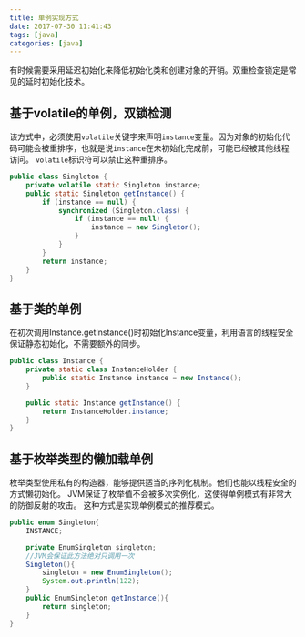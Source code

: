 ```yaml
---
title: 单例实现方式
date: 2017-07-30 11:41:43
tags: [java]
categories: [java]
---
```


有时候需要采用延迟初始化来降低初始化类和创建对象的开销。双重检查锁定是常见的延时初始化技术。
## 基于volatile的单例，双锁检测
该方式中，必须使用`volatile`关键字来声明`instance`变量。因为对象的初始化代码可能会被重排序，也就是说`instance`在未初始化完成前，可能已经被其他线程访问。
`volatile`标识符可以禁止这种重排序。
<!-- more -->
```java
public class Singleton {
    private volatile static Singleton instance;
    public static Singleton getInstance() {
        if (instance == null) {
            synchronized (Singleton.class) {
                if (instance == null) {
                    instance = new Singleton();
                }
            }
        }
        return instance;
    }
}
```
## 基于类的单例
在初次调用Instance.getInstance()时初始化Instance变量，利用语言的线程安全保证静态初始化，不需要额外的同步。
```java
public class Instance {
    private static class InstanceHolder {
        public static Instance instance = new Instance();
    }

    public static Instance getInstance() {
        return InstanceHolder.instance;
    }
}
```

## 基于枚举类型的懒加载单例
枚举类型使用私有的构造器，能够提供适当的序列化机制。他们也能以线程安全的方式懒初始化。
JVM保证了枚举值不会被多次实例化，这使得单例模式有非常大的防御反射的攻击。
这种方式是实现单例模式的推荐模式。
```java
public enum Singleton{
    INSTANCE;

    private EnumSingleton singleton;
    //JVM会保证此方法绝对只调用一次
    Singleton(){
        singleton = new EnumSingleton();
        System.out.println(122);
    }
    public EnumSingleton getInstance(){
        return singleton;
    }
}
```
